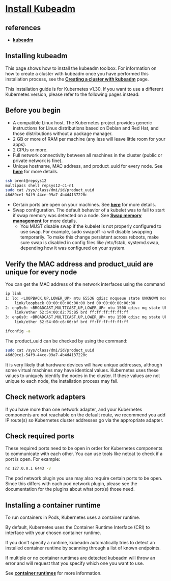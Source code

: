 # **[Install Kubeadm](https://kubernetes.io/docs/setup/production-environment/tools/kubeadm/install-kubeadm/)**

## references

- **[kubeadm](https://kubernetes.io/docs/setup/production-environment/tools/kubeadm/install-kubeadm/)**

## Installing kubeadm

This page shows how to install the kubeadm toolbox. For information on how to create a cluster with kubeadm once you have performed this installation process, see the **[Creating a cluster with kubeadm](https://kubernetes.io/docs/setup/production-environment/tools/kubeadm/create-cluster-kubeadm/)** page.

This installation guide is for Kubernetes v1.30. If you want to use a different Kubernetes version, please refer to the following pages instead:

## Before you begin

- A compatible Linux host. The Kubernetes project provides generic instructions for Linux distributions based on Debian and Red Hat, and those distributions without a package manager.
- 2 GB or more of RAM per machine (any less will leave little room for your apps).
- 2 CPUs or more.
- Full network connectivity between all machines in the cluster (public or private network is fine).
- Unique hostname, MAC address, and product_uuid for every node. See **[here](https://kubernetes.io/docs/setup/production-environment/tools/kubeadm/install-kubeadm/#verify-mac-address)** for more details.

```bash
ssh brent@repsys12
multipass shell repsys12-c1-n1
sudo cat /sys/class/dmi/id/product_uuid
46d89ce1-54f9-44ce-99a7-4b4d4137220c
```

- Certain ports are open on your machines. See **[here](https://kubernetes.io/docs/setup/production-environment/tools/kubeadm/install-kubeadm/#check-required-ports)** for more details.
- Swap configuration. The default behavior of a kubelet was to fail to start if swap memory was detected on a node. See **[Swap memory management](https://kubernetes.io/docs/concepts/architecture/nodes/#swap-memory)** for more details.
  - You MUST disable swap if the kubelet is not properly configured to use swap. For example, sudo swapoff -a will disable swapping temporarily. To make this change persistent across reboots, make sure swap is disabled in config files like /etc/fstab, systemd.swap, depending how it was configured on your system.

## Verify the MAC address and product_uuid are unique for every node

You can get the MAC address of the network interfaces using the command

```bash
ip link 
1: lo: <LOOPBACK,UP,LOWER_UP> mtu 65536 qdisc noqueue state UNKNOWN mode DEFAULT group default qlen 1000
    link/loopback 00:00:00:00:00:00 brd 00:00:00:00:00:00
2: enp5s0: <BROADCAST,MULTICAST,UP,LOWER_UP> mtu 1500 qdisc mq state UP mode DEFAULT group default qlen 1000
    link/ether 52:54:00:d2:75:85 brd ff:ff:ff:ff:ff:ff
3: enp6s0: <BROADCAST,MULTICAST,UP,LOWER_UP> mtu 1500 qdisc mq state UP mode DEFAULT group default qlen 1000
    link/ether 52:54:00:c6:66:bf brd ff:ff:ff:ff:ff:ff

ifconfig -a
```

The product_uuid can be checked by using the command:

```bash
sudo cat /sys/class/dmi/id/product_uuid
46d89ce1-54f9-44ce-99a7-4b4d4137220c
```

It is very likely that hardware devices will have unique addresses, although some virtual machines may have identical values. Kubernetes uses these values to uniquely identify the nodes in the cluster. If these values are not unique to each node, the installation process may fail.

## Check network adapters

If you have more than one network adapter, and your Kubernetes components are not reachable on the default route, we recommend you add IP route(s) so Kubernetes cluster addresses go via the appropriate adapter.

## Check required ports

These required ports need to be open in order for Kubernetes components to communicate with each other. You can use tools like netcat to check if a port is open. For example:

```bash
nc 127.0.0.1 6443 -v
```

The pod network plugin you use may also require certain ports to be open. Since this differs with each pod network plugin, please see the documentation for the plugins about what port(s) those need.

## Installing a container runtime

To run containers in Pods, Kubernetes uses a container runtime.

By default, Kubernetes uses the Container Runtime Interface (CRI) to interface with your chosen container runtime.

If you don't specify a runtime, kubeadm automatically tries to detect an installed container runtime by scanning through a list of known endpoints.

If multiple or no container runtimes are detected kubeadm will throw an error and will request that you specify which one you want to use.

See **[container runtimes](https://kubernetes.io/docs/setup/production-environment/container-runtimes/)** for more information.
